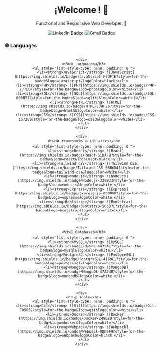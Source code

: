 <!-- Encabezado principal -->
<h1 align="center">¡Welcome ! 👋</h1>

<!-- Descripción breve -->
<p align="center">
 Functional and Responsive Web Developer. 🚀
</p>
<!-- medios comunicacion  -->
<!-- Medios de Comunicación -->
<div align="center" id="badges">
  <a href="https://www.linkedin.com/in/facundo-aguilar-014265261/" target="_blank">
    <img src="https://img.shields.io/badge/LinkedIn-blue?style=for-the-badge&logo=linkedin&logoColor=white" alt="LinkedIn Badge"/>
  </a>
  <a href="mailto:facuam25@gmail.com">
    <img src="https://img.shields.io/badge/Gmail-D14836?style=for-the-badge&logo=gmail&logoColor=white" alt="Gmail Badge"/>
  </a>
</div>

### 🌐 **Languages**
<div align="center">

  <div style="display: flex; flex-wrap: wrap; justify-content: center; gap: 20px;">

    <div>
      <h3>🌐 Languages</h3>
      <ul style="list-style-type: none; padding: 0;">
        <li><strong>JavaScript</strong> ![JavaScript](https://img.shields.io/badge/JavaScript-F7DF1E?style=for-the-badge&logo=javascript&logoColor=black)</li>
        <li><strong>PHP</strong> ![PHP](https://img.shields.io/badge/PHP-777BB4?style=for-the-badge&logo=php&logoColor=white)</li>
        <li><strong>SQL</strong> ![SQL](https://img.shields.io/badge/SQL-003B57?style=for-the-badge&logo=sqlite&logoColor=white)</li>
        <li><strong>HTML</strong> ![HTML](https://img.shields.io/badge/HTML-E34F26?style=for-the-badge&logo=html5&logoColor=white)</li>
        <li><strong>CSS</strong> ![CSS](https://img.shields.io/badge/CSS-1572B6?style=for-the-badge&logo=css3&logoColor=white)</li>
      </ul>
    </div>

    <div>
      <h3>🛠️ Frameworks & Libraries</h3>
      <ul style="list-style-type: none; padding: 0;">
        <li><strong>React</strong> ![React](https://img.shields.io/badge/React-61DAFB?style=for-the-badge&logo=react&logoColor=black)</li>
        <li><strong>Tailwind CSS</strong> ![Tailwind CSS](https://img.shields.io/badge/Tailwind_CSS-06B6D4?style=for-the-badge&logo=tailwind-css&logoColor=white)</li>
        <li><strong>Node.js</strong> ![Node.js](https://img.shields.io/badge/Node.js-339933?style=for-the-badge&logo=node.js&logoColor=white)</li>
        <li><strong>Express</strong> ![Express](https://img.shields.io/badge/Express.js-000000?style=for-the-badge&logo=express&logoColor=white)</li>
        <li><strong>Bootstrap</strong> ![Bootstrap](https://img.shields.io/badge/Bootstrap-563D7C?style=for-the-badge&logo=bootstrap&logoColor=white)</li>
      </ul>
    </div>

    <div>
      <h3>🗄️ Databases</h3>
      <ul style="list-style-type: none; padding: 0;">
        <li><strong>MySQL</strong> ![MySQL](https://img.shields.io/badge/MySQL-4479A1?style=for-the-badge&logo=mysql&logoColor=white)</li>
        <li><strong>PostgreSQL</strong> ![PostgreSQL](https://img.shields.io/badge/PostgreSQL-4169E1?style=for-the-badge&logo=postgresql&logoColor=white)</li>
        <li><strong>MongoDB</strong> ![MongoDB](https://img.shields.io/badge/MongoDB-47A248?style=for-the-badge&logo=mongodb&logoColor=white)</li>
      </ul>
    </div>

    <div>
      <h3>🧩 Tools</h3>
      <ul style="list-style-type: none; padding: 0;">
        <li><strong>Git</strong> ![Git](https://img.shields.io/badge/Git-F05032?style=for-the-badge&logo=git&logoColor=white)</li>
        <li><strong>Docker</strong> ![Docker](https://img.shields.io/badge/Docker-2496ED?style=for-the-badge&logo=docker&logoColor=white)</li>
        <li><strong>Webpack</strong> ![Webpack](https://img.shields.io/badge/Webpack-8DD6F9?style=for-the-badge&logo=webpack&logoColor=black)</li>
      </ul>
    </div>

  </div>

</div>



